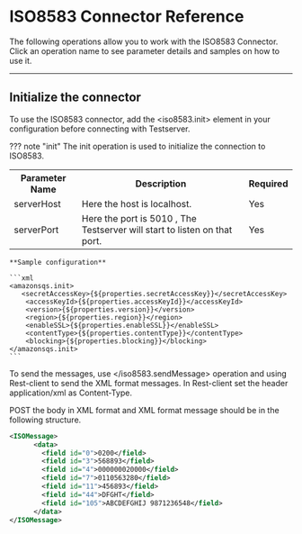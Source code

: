 # ISO8583 Connector Reference

The following operations allow you to work with the ISO8583 Connector. Click an operation name to see parameter details and samples on how to use it.

---

## Initialize the connector

To use the ISO8583 connector, add the <iso8583.init> element in your configuration before connecting with Testserver.

??? note "init"
    The init operation is used to initialize the connection to ISO8583.
    <table>
        <tr>
            <th>Parameter Name</th>
            <th>Description</th>
            <th>Required</th>
        </tr>
        <tr>
            <td>serverHost</td>
            <td>Here the host is localhost.</td>
            <td>Yes</td>
        </tr>
        <tr>
            <td>serverPort</td>
            <td>Here the port is 5010 , The Testserver will start to listen on that port.</td>
            <td>Yes</td>
        </tr>
    </table>

    **Sample configuration**

    ```xml
    <amazonsqs.init>
       <secretAccessKey>{${properties.secretAccessKey}}</secretAccessKey>
        <accessKeyId>{${properties.accessKeyId}}</accessKeyId>
        <version>{${properties.version}}</version>
        <region>{${properties.region}}</region>
        <enableSSL>{${properties.enableSSL}}</enableSSL>
        <contentType>{${properties.contentType}}</contentType>
        <blocking>{${properties.blocking}}</blocking>
    </amazonsqs.init>
    ```
    
To send the messages, use </iso8583.sendMessage> operation and using Rest-client to send the XML format messages. In Rest-client set the header application/xml as Content-Type.

POST the body in XML format and XML format message should be in the following structure.

```xml
<ISOMessage>
      <data>
        <field id="0">0200</field>
        <field id="3">568893</field>
        <field id="4">000000020000</field>
        <field id="7">0110563280</field>
        <field id="11">456893</field>
        <field id="44">DFGHT</field>
        <field id="105">ABCDEFGHIJ 9871236548</field>
      </data>
</ISOMessage>
```